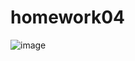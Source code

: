 # homework04
![image](https://user-images.githubusercontent.com/82753689/226500650-09795547-bcb2-4cbb-b491-e6df81a0ef36.png)
